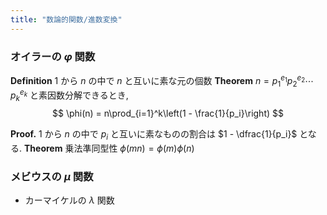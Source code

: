 ```yaml
---
title: "数論的関数/進数変換"
---
```


### オイラーの $\varphi$ 関数
**Definition** $1$ から $n$ の中で $n$ と互いに素な元の個数
**Theorem** $n = p_1^{e_1}p_2^{e_2}\cdots p_k^{e_k}$ と素因数分解できるとき,
$$
\phi(n) = n\prod_{i=1}^k\left(1 - \frac{1}{p_i}\right)
$$

**Proof.**
$1$ から $n$ の中で $p_i$ と互いに素なものの割合は $1 - \dfrac{1}{p_i}$ となる.
**Theorem** 乗法準同型性 $\phi(mn) = \phi(m)\phi(n)$


### メビウスの $\mu$ 関数
- カーマイケルの $\lambda$ 関数

